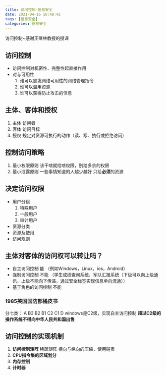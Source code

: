 ```yaml
---
title: 访问控制-信息安全
date: 2021-04-16 10:48:42
tags: [信息安全]
categories: 信息安全
---
```


访问控制~感谢王继林教授的授课

<!--more--->

## 访问控制

+ 访问控制对机密性、完整性起直接作用
+ 对与可用性
    1. 谁可以颁发网络可用性的网络管理指令
    2. 谁可以滥用资源
    3. 谁可以获得防止攻击的信息

## 主体、客体和授权

1. 主体
    访问者
2. 客体
    访问目标
3. 授权
    规定对资源可执行的动作（读、写、执行或拒绝访问）

## 控制访问策略

1. 最小权限原则
    该干啥就给啥权限，别给多余的权限
2. 最小泄露原则
    一些事情知道的人越少越好
    只给**必须**的资源

## 决定访问权限

+ 用户分组
    1. 特殊用户
    2. 一般用户
    3. 审计用户
+ 资源分类
+ 资源及使用
+ 访问规则

## 主体对客体的访问权可以转让吗？

+ 自主访问控制
    能
    （例如Windows，Linux，ios，Android）
+ 强制访问控制
    不能
    （学生成绩查询系统，军队汇报系统（下级可以向上级通讯，上级不能向下传递，通过安全标签实现信息单向流通））
+ 基于角色的访问控制
    不能

### 1985美国国防部橘皮书

分七类： A B3 B2 B1 C2 C1 D
windows是C2级，实现自主访问控制
**超过C2级的操作系统不得向中华人民共和国出售**

## 访问控制的实现机制

1. **访问控制矩阵**
稀疏矩阵
横向与纵向的压缩，使用链表
2. **CPU指令集的区域划分**
3. **内存控制**
4. **计时器**
